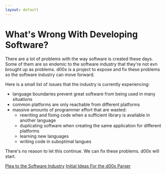 ```yaml
---
layout: default
---
```


# What's Wrong With Developing Software?
There are a lot of problems with the way software is created these days. Some of them are so endemic to the software industry that they're not evn brought up as problems. d00x is a project to expose and fix these problems so the software industry can move forward.

Here is a small list of issues that the industry is currently experiencing:

* language boundaries prevent great software from being used in many situations
* common platforms are only reachable from different platforms
* massive amounts of programmer effort that are wasted:
	- rewriting and fixing code when a sufficient library is available in another language
	- duplicating software when creating the same application for different platforms
	- learning new languages
	- writing code in suboptimal langues

There's no reason to let this continue. We can fix these problems. d00x will start.

[Plea to the Software Industry](plea)
[Initial Ideas For the d00x Parser](parser)
